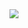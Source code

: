 <img src="https://capsule-render.vercel.app/api?type=waving&color=auto&height=300&section=header&text=capsule%20render&fontSize=90" />
